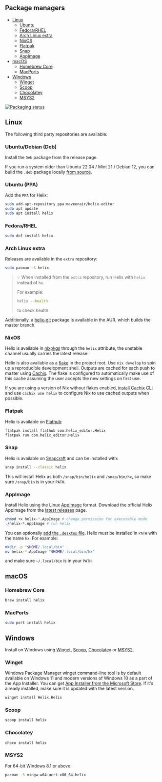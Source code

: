 ## Package managers

- [Linux](#linux)
  - [Ubuntu](#ubuntu)
  - [Fedora/RHEL](#fedorarhel)
  - [Arch Linux extra](#arch-linux-extra)
  - [NixOS](#nixos)
  - [Flatpak](#flatpak)
  - [Snap](#snap)
  - [AppImage](#appimage)
- [macOS](#macos)
  - [Homebrew Core](#homebrew-core)
  - [MacPorts](#macports)
- [Windows](#windows)
  - [Winget](#winget)
  - [Scoop](#scoop)
  - [Chocolatey](#chocolatey)
  - [MSYS2](#msys2)

[![Packaging status](https://repology.org/badge/vertical-allrepos/helix-editor.svg)](https://repology.org/project/helix-editor/versions)

## Linux

The following third party repositories are available:

### Ubuntu/Debian (Deb)

Install the `Deb` package from the release page.

If you run a system older than Ubuntu 22.04 / Mint 21 / Debian 12, you can build the `.deb` package locally
[from source](https://docs.helix-editor.com/building-from-source.html#building-the-deb-package).

### Ubuntu (PPA)

Add the `PPA` for Helix:

```sh
sudo add-apt-repository ppa:maveonair/helix-editor
sudo apt update
sudo apt install helix
```

### Fedora/RHEL

```sh
sudo dnf install helix
```

### Arch Linux extra

Releases are available in the `extra` repository:

```sh
sudo pacman -S helix
```

> 💡 When installed from the `extra` repository, run Helix with `helix` instead of `hx`.
>
> For example:
> ```sh
> helix --health
> ```
> to check health

Additionally, a [helix-git](https://aur.archlinux.org/packages/helix-git/) package is available
in the AUR, which builds the master branch.

### NixOS

Helix is available in [nixpkgs](https://github.com/nixos/nixpkgs) through the `helix` attribute,
the unstable channel usually carries the latest release.

Helix is also available as a [flake](https://wiki.nixos.org/wiki/Flakes) in the project
root. Use `nix develop` to spin up a reproducible development shell. Outputs are
cached for each push to master using [Cachix](https://www.cachix.org/). The
flake is configured to automatically make use of this cache assuming the user
accepts the new settings on first use.

If you are using a version of Nix without flakes enabled,
[install Cachix CLI](https://docs.cachix.org/installation) and use
`cachix use helix` to configure Nix to use cached outputs when possible.

### Flatpak

Helix is available on [Flathub](https://flathub.org/en-GB/apps/com.helix_editor.Helix):

```sh
flatpak install flathub com.helix_editor.Helix
flatpak run com.helix_editor.Helix
```

### Snap

Helix is available on [Snapcraft](https://snapcraft.io/helix) and can be installed with:

```sh
snap install --classic helix
```

This will install Helix as both `/snap/bin/helix` and `/snap/bin/hx`, so make sure `/snap/bin` is in your `PATH`.

### AppImage

Install Helix using the Linux [AppImage](https://appimage.org/) format.
Download the official Helix AppImage from the [latest releases](https://github.com/helix-editor/helix/releases/latest) page.

```sh
chmod +x helix-*.AppImage # change permission for executable mode
./helix-*.AppImage # run helix
```

You can optionally [add the `.desktop` file](./building-from-source.md#configure-the-desktop-shortcut). Helix must be installed in `PATH` with the name `hx`. For example:
```sh
mkdir -p "$HOME/.local/bin"
mv helix-*.AppImage "$HOME/.local/bin/hx"
```

and make sure `~/.local/bin` is in your `PATH`.

## macOS

### Homebrew Core

```sh
brew install helix
```

### MacPorts

```sh
sudo port install helix
```

## Windows

Install on Windows using [Winget](https://learn.microsoft.com/en-us/windows/package-manager/winget/), [Scoop](https://scoop.sh/), [Chocolatey](https://chocolatey.org/)
or [MSYS2](https://msys2.org/).

### Winget
Windows Package Manager winget command-line tool is by default available on Windows 11 and modern versions of Windows 10 as a part of the App Installer.
You can get [App Installer from the Microsoft Store](https://www.microsoft.com/p/app-installer/9nblggh4nns1#activetab=pivot:overviewtab). If it's already installed, make sure it is updated with the latest version.

```sh
winget install Helix.Helix
```

### Scoop

```sh
scoop install helix
```

### Chocolatey

```sh
choco install helix
```

### MSYS2

For 64-bit Windows 8.1 or above:

```sh
pacman -S mingw-w64-ucrt-x86_64-helix
```
